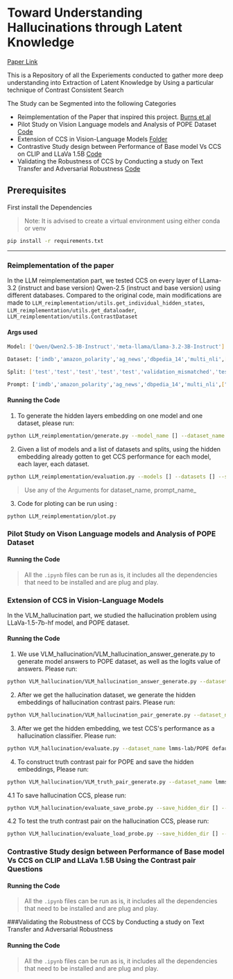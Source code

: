 # Toward Understanding Hallucinations through Latent Knowledge

[Paper Link](https://www.overleaf.com/project/675795a7465199b27c6dc18d)

This is a Repository of all the Experiements conducted to gather more deep understanding into Extraction of Latent Knowledge by Using a particular technique of Contrast Consistent Search

The Study can be Segmented into the following Categories
- Reimplementation of the Paper that inspired this project. [Burns et al](https://arxiv.org/pdf/2212.03827)
- Pilot Study on Vision Language models and Analysis of POPE Dataset [Code](VLM_Pilot_Study.ipynb)
- Extension of CCS in Vision-Language Models [Folder](/VLM_hallucination/)
- Contrastive Study design between Performance of Base model Vs CCS on CLIP and LLaVa 1.5B [Code](CCS_CLIP_LLaVa.ipynb)
- Validating the Robustness of CCS by Conducting a study on Text Transfer and Adversarial Robustness [Code](TextTransferAndAdversarialStudy.ipynb)


## Prerequisites
First install the Dependencies

>Note: It is advised to create a virtual environment using either conda or venv

```bash
pip install -r requirements.txt
```
---



### Reimplementation of the paper
In the LLM reimplementation part, we tested CCS on every layer of LLama-3.2 (instruct and base version) Qwen-2.5 (instruct and base version) using different databases. 
Compared to the original code, main modifications are made to `LLM_reimplementation/utils.get_individual_hidden_states`,
`LLM_reimplementation/utils.get_dataloader`, `LLM_reimplementation/utils.ContrastDataset`

#### Args used
```bash
Model: ['Qwen/Qwen2.5-3B-Instruct','meta-llama/Llama-3.2-3B-Instruct'] 

Dataset: ['imdb','amazon_polarity','ag_news','dbpedia_14','multi_nli',["glue","qnli"],"gimmaru/story_cloze-2016","piqa"]

Split: ['test','test','test','test','test','validation_mismatched','test','train']

Prompt: ['imdb','amazon_polarity','ag_news','dbpedia_14','multi_nli',["glue","qnli"],"story_cloze/2016","piqa"]
```
#### Running the Code
1. To generate the hidden layers embedding on one model and one dataset, please run:

```bash
python LLM_reimplementation/generate.py --model_name [] --dataset_name [] --split [] --prompt_name [] --all_layers
```

2. Given a list of models and a list of datasets and splits, using the hidden embedding already gotten to get CCS performance for each model, each layer, each dataset.

```bash
python LLM_reimplementation/evaluation.py --models [] --datasets [] --splits [] --save_dir [] --all_layers
```

>Use any of the Arguments for dataset_name, prompt_name_

3. Code for ploting can be run using :
```bash
python LLM_reimplementation/plot.py
```


### Pilot Study on Vison Language models and Analysis of POPE Dataset 
#### Running the Code
>All the `.ipynb` files can be run as is, it includes all the dependencies that need to be installed and are plug and play.

### Extension of CCS in Vision-Language Models 

In the VLM_hallucination part, we studied the hallucination problem using LLaVa-1.5-7b-hf model, and POPE dataset.

#### Running the Code
1. We use VLM_hallucination/VLM_hallucination_answer_generate.py to generate model answers to POPE dataset, as well as the logits value of answers. Please run:

```bash
python VLM_hallucination/VLM_hallucination_answer_generate.py --dataset_name lmms-lab/POPE default --save_logits_dir []
```

2. After we get the hallucination dataset, we generate the hidden embeddings of hallucination contrast pairs. Please run:

```bash
python VLM_hallucination/VLM_hallucination_pair_generate.py --dataset_name lmms-lab/POPE default --save_logits_dir [] --save_hidden_dir []
```

3. After we get the hidden embedding, we test CCS's performance as a hallucination classifier. Please run:

```bash
python VLM_hallucination/evaluate.py --dataset_name lmms-lab/POPE default --save_hidden_dir []
```

4. To construct truth contrast pair for POPE and save the hidden embeddings, Please run:

```bash
python VLM_hallucination/VLM_truth_pair_generate.py --dataset_name lmms-lab/POPE default --save_hidden_dir []
```

  4.1 To save hallucination CCS, please run:

```bash
python VLM_hallucination/evaluate_save_probe.py --save_hidden_dir [] --save_probe_dir []
```

  4.2 To test the truth contrast pair on the hallucination CCS, please run:

```bash
python VLM_hallucination/evaluate_load_probe.py --save_hidden_dir [] --save_probe_dir []
```



### Contrastive Study design between Performance of Base model Vs CCS on CLIP and LLaVa 1.5B Using the Contrast pair Questions
#### Running the Code
>All the `.ipynb` files can be run as is, it includes all the dependencies that need to be installed and are plug and play.

###Validating the Robustness of CCS by Conducting a study on Text Transfer and Adversarial Robustness
#### Running the Code
>All the `.ipynb` files can be run as is, it includes all the dependencies that need to be installed and are plug and play.

